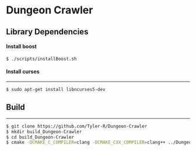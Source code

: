 # Dungeon Crawler

## Library Dependencies

#### Install boost

```shell
$ ./scripts/installBoost.sh
```

#### Install curses
---

```shell
$ sudo apt-get install libncurses5-dev
```

## Build
---
```bash
$ git clone https://github.com/Tyler-R/Dungeon-Crawler
$ mkdir build_Dungeon-Crawler
$ cd build_Dungeon-Crawler
$ cmake -DCMAKE_C_COMPILER=clang -DCMAKE_CXX_COMPILER=clang++ ../Dungeon-Crawler
```